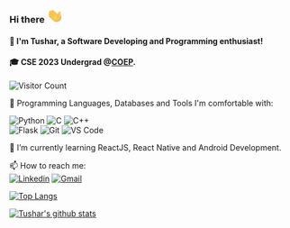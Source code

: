 ### Hi there <img src="https://raw.githubusercontent.com/PrajjwalDatir/PrajjwalDatir/master/assets/wave.gif" width="30px" height="25px">

#### 🧑‍ I'm Tushar, a Software Developing and Programming enthusiast! 
#### 🎓 CSE 2023 Undergrad @[COEP](https://www.coep.org.in).
![Visitor Count](https://profile-counter.glitch.me/{pathadeTush}/count.svg)

📛 Programming Languages, Databases and Tools I'm comfortable with: <br>

  ![Python](https://img.shields.io/badge/-Python-3776AB?style=flat-square&logo=python&logoColor=ffffff)
  ![C](https://img.shields.io/badge/\-CC342D?style=flat-square&logo=C&logoColor=ffe8e8) 
  ![C++](https://img.shields.io/badge/-++-%23F7DF1C?style=flat-square&logo=C&logoColor=ffffff&color=00599c) <br>
  ![Flask](https://img.shields.io/badge/-Flask-E10098?style=flat-square&logo=flask&logoColor=ffffff&color=000000)
  ![Git](https://img.shields.io/badge/-Git-black?style=flat-square&logo=git&&logoColor=ffffff&color=F05032)
  ![VS Code](https://img.shields.io/badge/-VS%20Code-007ACC?style=flat-square&logo=visual-studio-code&logoColor=ffffff)

🌱 I’m currently learning ReactJS, React Native and Android Development. <br>

📫 How to reach me: <br>
[![Linkedin](https://img.shields.io/badge/-LinkedIn-blue?style=flat&logo=Linkedin&logoColor=white)](https://in.linkedin.com/in/tushar-pathade-20503320b)
[![Gmail](https://img.shields.io/badge/-Gmail-c14438?style=flat&logo=Gmail&logoColor=white)](mailto:tusharpathade475@gmail.com)

[![Top Langs](https://github-readme-stats.vercel.app/api/top-langs/?username=pathadeTush)](https://github.com/anuraghazra/github-readme-stats)

[![Tushar's github stats](https://github-readme-stats.vercel.app/api?username=pathadeTush&count_private=true&show_icons=true&theme=radical&hide_rank=false)](https://github.com/anuraghazra/github-readme-stats)
<!--
**pathadeTush/pathadeTush** is a ✨ _special_ ✨ repository because its `README.md` (this file) appears on your GitHub profile.

Here are some ideas to get you started:

- 🔭 I’m currently working on ...
- 🌱 I’m currently learning ...
- 👯 I’m looking to collaborate on ...
- 🤔 I’m looking for help with ...
- 💬 Ask me about ...
- 📫 How to reach me: ...
- 😄 Pronouns: ...
- ⚡ Fun fact: ...
-->

